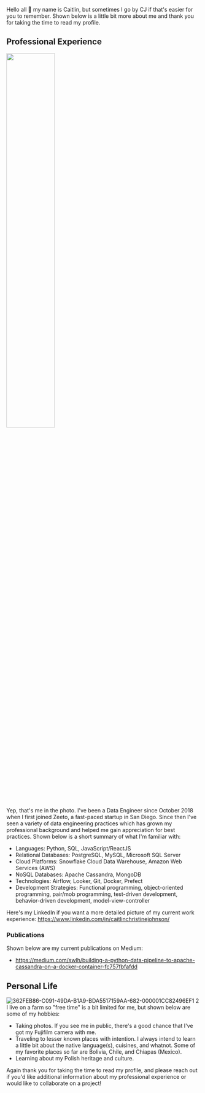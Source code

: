 Hello all 👋 my name is Caitlin, but sometimes I go by CJ if that's easier for you to remember. Shown below is a little bit more about me and thank you for taking the time to read my profile.

## Professional Experience
<img src="https://user-images.githubusercontent.com/35669839/205793281-9c3f7ae3-e9ed-44e8-8e72-0a1b1b48e4fe.png" width=50%>

Yep, that's me in the photo. I've been a Data Engineer since October 2018 when I first joined Zeeto, a fast-paced startup in San Diego. Since then I've seen a variety of data engineering practices which has grown my professional background and helped me gain appreciation for best practices. Shown below is a short summary of what I'm familiar with:

- Languages: Python, SQL, JavaScript/ReactJS
- Relational Databases: PostgreSQL, MySQL, Microsoft SQL Server
- Cloud Platforms: Snowflake Cloud Data Warehouse, Amazon Web Services (AWS)
- NoSQL Databases: Apache Cassandra, MongoDB
- Technologies: Airflow, Looker, Git, Docker, Prefect
- Development Strategies: Functional programming, object-oriented programming, pair/mob programming, test-driven development, behavior-driven development, model-view-controller

Here's my LinkedIn if you want a more detailed picture of my current work experience: https://www.linkedin.com/in/caitlinchristinejohnson/

### Publications

Shown below are my current publications on Medium:
- https://medium.com/swlh/building-a-python-data-pipeline-to-apache-cassandra-on-a-docker-container-fc757fbfafdd

## Personal Life
![362FEB86-C091-49DA-B1A9-BDA5517159AA-682-000001CC82496EF1 2](https://user-images.githubusercontent.com/35669839/205796559-3650300a-65c3-46d5-b0bf-11fc063d7f4c.jpg)
I live on a farm so "free time" is a bit limited for me, but shown below are some of my hobbies:

- Taking photos. If you see me in public, there's a good chance that I've got my Fujifilm camera with me. 
- Traveling to lesser known places with intention. I always intend to learn a little bit about the native language(s), cuisines, and whatnot. Some of my favorite places so far are Bolivia, Chile, and Chiapas (Mexico).
- Learning about my Polish heritage and culture.

Again thank you for taking the time to read my profile, and please reach out if you'd like additional information about my professional experience or would like to collaborate on a project!
